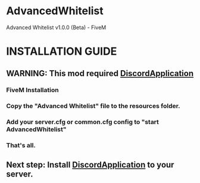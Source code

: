 # AdvancedWhitelist
Advanced Whitelist v1.0.0 (Beta) - FiveM

<h1>INSTALLATION GUIDE</h1>

<h2>WARNING: This mod required <a href="">DiscordApplication</a></h2>

<h3> FiveM Installation </h3>

<h3> Copy the "Advanced Whitelist" file to the resources folder. </h3>
<h3> Add your <b>server.cfg</b> or <b>common.cfg</b> config to "start AdvancedWhitelist" </h3>
<h3> That's all. </h3>

<h2> Next step: Install <a href="">DiscordApplication</a> to your server. </h2>
